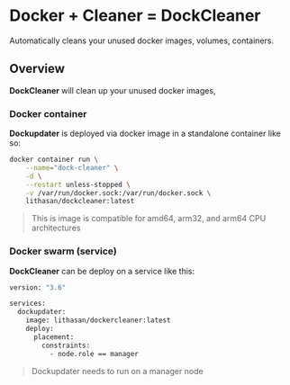 # Docker + Cleaner = DockCleaner

Automatically cleans your unused docker images, volumes, containers.

## Overview

**DockCleaner** will clean up your unused docker images,

### Docker container

**Dockupdater** is deployed via docker image in a standalone container like so:

```bash
docker container run \
    --name="dock-cleaner" \
    -d \
    --restart unless-stopped \
    -v /var/run/docker.sock:/var/run/docker.sock \
    lithasan/dockcleaner:latest
```

> This is image is compatible for amd64, arm32, and arm64 CPU architectures

### Docker swarm (service)

**DockCleaner** can be deploy on a service like this:

```bash
version: "3.6"

services:
  dockupdater:
    image: lithasan/dockercleaner:latest
    deploy:
      placement:
        constraints:
          - node.role == manager
```

> Dockupdater needs to run on a manager node
